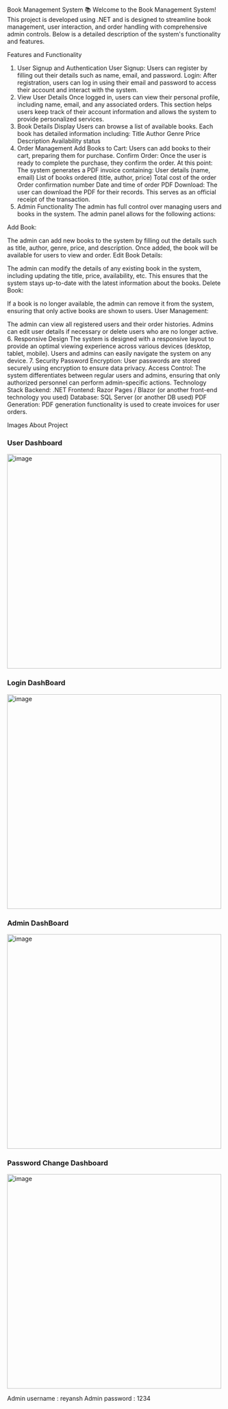 Book Management System 📚
Welcome to the Book Management System! This project is developed using .NET and is designed to streamline book management, user interaction, and order handling with comprehensive admin controls. Below is a detailed description of the system's functionality and features.

Features and Functionality
1. User Signup and Authentication
User Signup: Users can register by filling out their details such as name, email, and password.
Login: After registration, users can log in using their email and password to access their account and interact with the system.
2. View User Details
Once logged in, users can view their personal profile, including name, email, and any associated orders.
This section helps users keep track of their account information and allows the system to provide personalized services.
3. Book Details Display
Users can browse a list of available books.
Each book has detailed information including:
Title
Author
Genre
Price
Description
Availability status
4. Order Management
Add Books to Cart: Users can add books to their cart, preparing them for purchase.
Confirm Order: Once the user is ready to complete the purchase, they confirm the order. At this point:
The system generates a PDF invoice containing:
User details (name, email)
List of books ordered (title, author, price)
Total cost of the order
Order confirmation number
Date and time of order
PDF Download: The user can download the PDF for their records. This serves as an official receipt of the transaction.
5. Admin Functionality
The admin has full control over managing users and books in the system. The admin panel allows for the following actions:

Add Book:

The admin can add new books to the system by filling out the details such as title, author, genre, price, and description.
Once added, the book will be available for users to view and order.
Edit Book Details:

The admin can modify the details of any existing book in the system, including updating the title, price, availability, etc.
This ensures that the system stays up-to-date with the latest information about the books.
Delete Book:

If a book is no longer available, the admin can remove it from the system, ensuring that only active books are shown to users.
User Management:

The admin can view all registered users and their order histories.
Admins can edit user details if necessary or delete users who are no longer active.
6. Responsive Design
The system is designed with a responsive layout to provide an optimal viewing experience across various devices (desktop, tablet, mobile).
Users and admins can easily navigate the system on any device.
7. Security
Password Encryption: User passwords are stored securely using encryption to ensure data privacy.
Access Control: The system differentiates between regular users and admins, ensuring that only authorized personnel can perform admin-specific actions.
Technology Stack
Backend: .NET 
Frontend: Razor Pages / Blazor (or another front-end technology you used)
Database: SQL Server (or another DB used)
PDF Generation: PDF generation functionality is used to create invoices for user orders.

Images About Project 
<br>

<h3>User Dashboard</h3> 
<img width="500" alt="image" src="https://github.com/user-attachments/assets/be33442d-be25-4410-b0f0-f89f43671be9"><br>

<h3>Login DashBoard</h3>
<img width="500" alt="image" src="https://github.com/user-attachments/assets/16f78e1d-3512-4efb-8a60-812ba4a82f04"><br>

<h3>Admin DashBoard</h3>
<img width="500" alt="image" src="https://github.com/user-attachments/assets/c378e686-96a3-41a7-8be7-ba154516e363"><br>

<h3>Password Change Dashboard</h3>
<img width="500" alt="image" src="https://github.com/user-attachments/assets/3c6b0f3f-8487-45ff-be3d-6b5a70a5b0a2"><br>







Admin username : reyansh
Admin password : 1234

